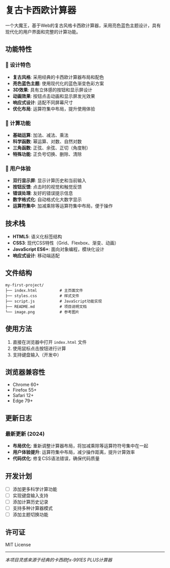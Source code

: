 # 复古卡西欧计算器

一个大魔王，基于Web的复古风格卡西欧计算器，采用亮色蓝色主题设计，具有现代化的用户界面和完整的计算功能。

## 功能特性

### 🎨 设计特色
- **复古风格**: 采用经典的卡西欧计算器布局和配色
- **亮色蓝色主题**: 使用现代化的蓝色渐变色彩方案
- **3D效果**: 具有立体感的按钮和显示屏设计
- **动画效果**: 按钮点击动画和显示屏发光效果
- **响应式设计**: 适配不同屏幕尺寸
- **优化布局**: 运算符集中布局，提升使用体验

### 🧮 计算功能
- **基础运算**: 加法、减法、乘法
- **科学函数**: 幂运算、对数、自然对数
- **三角函数**: 正弦、余弦、正切（角度制）
- **特殊功能**: 正负号切换、删除、清除

### 🎯 用户体验
- **双行显示屏**: 显示计算历史和当前输入
- **按钮反馈**: 点击时的视觉和触觉反馈
- **错误处理**: 友好的错误提示信息
- **数字格式化**: 自动格式化大数字显示
- **运算符集中**: 加减乘除等运算符集中布局，便于操作

## 技术栈

- **HTML5**: 语义化标签结构
- **CSS3**: 现代CSS特性（Grid、Flexbox、渐变、动画）
- **JavaScript ES6+**: 面向对象编程，模块化设计
- **响应式设计**: 移动端适配

## 文件结构

```
my-first-project/
├── index.html          # 主页面文件
├── styles.css          # 样式文件
├── script.js           # JavaScript功能实现
├── README.md           # 项目说明文档
└── image.png           # 参考图片
```

## 使用方法

1. 直接在浏览器中打开 `index.html` 文件
2. 使用鼠标点击按钮进行计算
3. 支持键盘输入（开发中）

## 浏览器兼容性

- Chrome 60+
- Firefox 55+
- Safari 12+
- Edge 79+

## 更新日志

### 最新更新 (2024)
- **布局优化**: 重新调整计算器布局，将加减乘除等运算符符号集中在一起
- **用户体验提升**: 运算符集中布局，减少操作距离，提升计算效率
- **代码优化**: 修复CSS语法错误，确保代码质量

## 开发计划

- [ ] 添加更多科学计算功能
- [ ] 实现键盘输入支持
- [ ] 添加计算历史记录
- [ ] 支持多种计算器模式
- [ ] 添加主题切换功能

## 许可证

MIT License

---

*本项目灵感来源于经典的卡西欧fx-991ES PLUS计算器*
